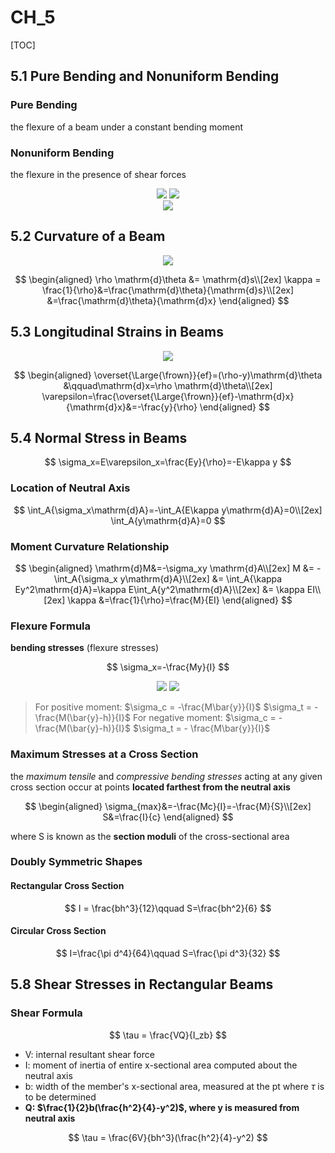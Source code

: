 # CH_5

[TOC]

## 5.1 Pure Bending and Nonuniform Bending

### Pure Bending

the flexure of a beam under a constant bending moment

### Nonuniform Bending

the flexure in the presence of shear forces

<div align = center>
    <img src = "./assets/Ch_5_figure_1.png"> <img src = "./assets/Ch_5_figure_2.png">
</div>
<div align = center>
    <img src = "./assets/Ch_5_figure_3.png">
</div>


## 5.2 Curvature of a Beam

<div align =center><img src = "./assets/Ch_5_figure_4.png"></div>

$$
\begin{aligned}
    \rho \mathrm{d}\theta &= \mathrm{d}s\\[2ex]
    \kappa = \frac{1}{\rho}&=\frac{\mathrm{d}\theta}{\mathrm{d}s}\\[2ex]
    &=\frac{\mathrm{d}\theta}{\mathrm{d}x}
\end{aligned}
$$

## 5.3 Longitudinal Strains in Beams

<div align = center><img src = "./assets/Ch_5_figure_5.png"></div>

$$
\begin{aligned}
    \overset{\Large{\frown}}{ef}=(\rho-y)\mathrm{d}\theta &\qquad\mathrm{d}x=\rho \mathrm{d}\theta\\[2ex]
    \varepsilon=\frac{\overset{\Large{\frown}}{ef}-\mathrm{d}x}{\mathrm{d}x}&=-\frac{y}{\rho}
\end{aligned}
$$

## 5.4 Normal Stress in Beams

$$
\sigma_x=E\varepsilon_x=\frac{Ey}{\rho}=-E\kappa y
$$

### Location of Neutral Axis

$$
    \int_A{\sigma_x\mathrm{d}A}=-\int_A{E\kappa y\mathrm{d}A}=0\\[2ex]
    \int_A{y\mathrm{d}A}=0
$$

### Moment Curvature Relationship

$$
\begin{aligned}
    \mathrm{d}M&=-\sigma_xy \mathrm{d}A\\[2ex]
    M &= -\int_A{\sigma_x y\mathrm{d}A}\\[2ex]
      &= \int_A{\kappa Ey^2\mathrm{d}A}=\kappa E\int_A{y^2\mathrm{d}A}\\[2ex]
      &= \kappa EI\\[2ex]
    \kappa &=\frac{1}{\rho}=\frac{M}{EI}
\end{aligned}
$$

### Flexure Formula

**bending stresses** (flexure stresses)

$$
\sigma_x=-\frac{My}{I}
$$

<div align = center>
    <img src = "./assets/Ch_5_figure_6.png">
    <img src = "./assets/Ch_5_figure_7.png">
</div>

> For positive moment: $\sigma_c = -\frac{M\bar{y}}{I}$ $\sigma_t = - \frac{M(\bar{y}-h)}{I}$
> For negative moment: $\sigma_c = -\frac{M(\bar{y}-h)}{I}$ $\sigma_t = - \frac{M\bar{y}}{I}$
>

### Maximum Stresses at a Cross Section

the *maximum tensile* and *compressive bending stresses* acting at any given cross section occur at points **located farthest from the neutral axis**

$$
\begin{aligned}
    \sigma_{max}&=-\frac{Mc}{I}=-\frac{M}{S}\\[2ex]
    S&=\frac{I}{c}
\end{aligned}
$$

where S is known as the **section moduli** of the cross-sectional area

### Doubly Symmetric Shapes

#### Rectangular Cross Section

$$
I = \frac{bh^3}{12}\qquad S=\frac{bh^2}{6}
$$

#### Circular Cross Section

$$
I=\frac{\pi d^4}{64}\qquad S=\frac{\pi d^3}{32}
$$

## 5.8 Shear Stresses in Rectangular Beams

### Shear Formula

$$
\tau = \frac{VQ}{I_zb}
$$

- V: internal resultant shear force
- I: moment of inertia of entire x-sectional area computed about the neutral axis
- b: width of the member's x-sectional area, measured at the pt where $\tau$ is to be determined
- **Q: $\frac{1}{2}b(\frac{h^2}{4}-y^2)$, where y is measured from neutral axis**

$$
\tau = \frac{6V}{bh^3}(\frac{h^2}{4}-y^2)
$$